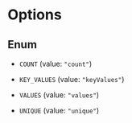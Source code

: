 

# Options

## Enum


* `COUNT` (value: `"count"`)

* `KEY_VALUES` (value: `"keyValues"`)

* `VALUES` (value: `"values"`)

* `UNIQUE` (value: `"unique"`)



